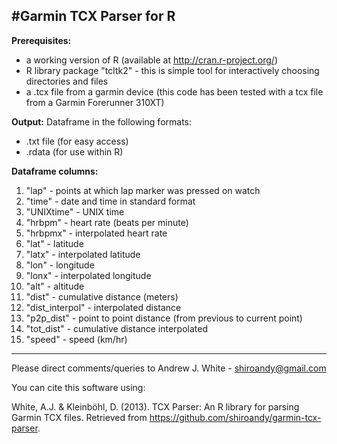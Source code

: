 #Garmin TCX Parser for R
-------------------------------------------------------------------------

__Prerequisites:__
- a working version of R (available at http://cran.r-project.org/)
- R library package "tcltk2" - this is simple tool for interactively choosing directories and files
- a .tcx file from a garmin device (this code has been tested with a tcx file from a Garmin Forerunner 310XT)

__Output:__
Dataframe in the following formats:
- .txt file (for easy access)
- .rdata (for use within R)

__Dataframe columns:__
 1. "lap" - points at which lap marker was pressed on watch  
 2. "time" - date and time in standard format  
 3. "UNIXtime" - UNIX time      
 4. "hrbpm" - heart rate (beats per minute) 
 5. "hrbpmx" - interpolated heart rate 
 6. "lat" - latitude  
 7. "latx" - interpolated latitude  
 8. "lon" - longitude  
 9. "lonx" - interpolated longitude  
 10. "alt" - altitude  
 11. "dist" - cumulative distance (meters)  
 12. "dist_interpol" - interpolated distance  
 13. "p2p_dist" - point to point distance (from previous to current point)  
 14. "tot_dist" - cumulative distance interpolated  
 15. "speed" - speed (km/hr)  



-------------------------------------------------------------------------
Please direct comments/queries to Andrew J. White - shiroandy@gmail.com

You can cite this software using:

White, A.J. & Kleinböhl, D. (2013). TCX Parser: An R library for parsing Garmin TCX files. Retrieved from https://github.com/shiroandy/garmin-tcx-parser.


